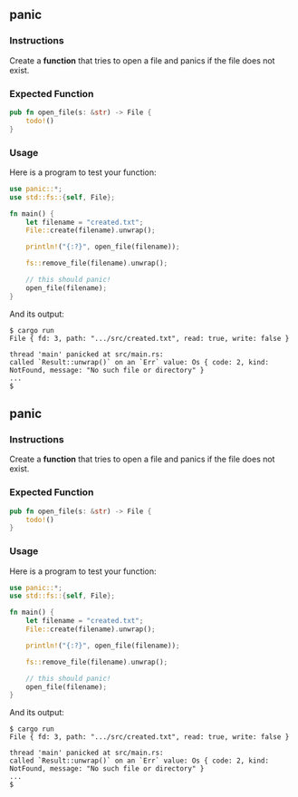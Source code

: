 ## panic

### Instructions

Create a **function** that tries to open a file and panics if the file does not exist.

### Expected Function

```rust
pub fn open_file(s: &str) -> File {
    todo!()
}
```

### Usage

Here is a program to test your function:

```rust
use panic::*;
use std::fs::{self, File};

fn main() {
    let filename = "created.txt";
    File::create(filename).unwrap();

    println!("{:?}", open_file(filename));

    fs::remove_file(filename).unwrap();

    // this should panic!
    open_file(filename);
}
```

And its output:

```console
$ cargo run
File { fd: 3, path: ".../src/created.txt", read: true, write: false }

thread 'main' panicked at src/main.rs:
called `Result::unwrap()` on an `Err` value: Os { code: 2, kind: NotFound, message: "No such file or directory" }
...
$
```
## panic

### Instructions

Create a **function** that tries to open a file and panics if the file does not exist.

### Expected Function

```rust
pub fn open_file(s: &str) -> File {
    todo!()
}
```

### Usage

Here is a program to test your function:

```rust
use panic::*;
use std::fs::{self, File};

fn main() {
    let filename = "created.txt";
    File::create(filename).unwrap();

    println!("{:?}", open_file(filename));

    fs::remove_file(filename).unwrap();

    // this should panic!
    open_file(filename);
}
```

And its output:

```console
$ cargo run
File { fd: 3, path: ".../src/created.txt", read: true, write: false }

thread 'main' panicked at src/main.rs:
called `Result::unwrap()` on an `Err` value: Os { code: 2, kind: NotFound, message: "No such file or directory" }
...
$
```
